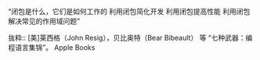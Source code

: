 “闭包是什么，它们是如何工作的
利用闭包简化开发
利用闭包提高性能
利用闭包解决常见的作用域问题”

抜粋:: [美]莱西格（John Resig），贝比奥特（Bear Bibeault） 等  “七种武器：编程语言集锦”。 Apple Books  
